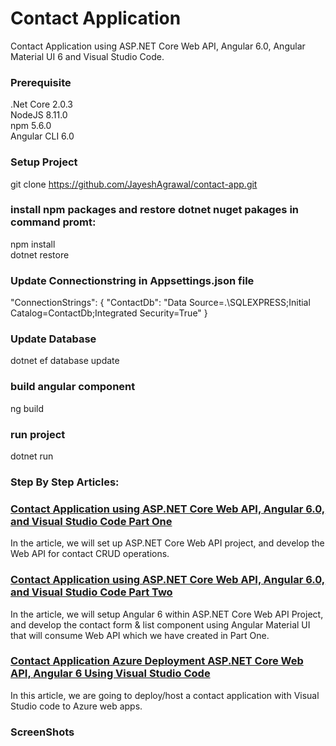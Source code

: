 # Contact Application
Contact Application using ASP.NET Core Web API, Angular 6.0, Angular Material UI 6 and Visual Studio Code. 

### Prerequisite 
.Net Core 2.0.3<br />
NodeJS 8.11.0 <br />
npm 5.6.0 <br />
Angular CLI 6.0 <br />

### Setup Project
git clone https://github.com/JayeshAgrawal/contact-app.git

### install npm packages and restore dotnet nuget pakages in command promt:
npm install <br />
dotnet restore  

### Update Connectionstring in Appsettings.json file
 "ConnectionStrings": {
    "ContactDb": "Data Source=.\\SQLEXPRESS;Initial Catalog=ContactDb;Integrated Security=True"
	}

### Update Database
dotnet ef database update

### build angular component
ng build

### run project
dotnet run

### Step By Step Articles:

### [Contact Application using ASP.NET Core Web API, Angular 6.0, and Visual Studio Code Part One](https://crack-codes.blogspot.com/2018/05/contact-application-using-aspnet-core.html)
In the article, we will set up ASP.NET Core Web API project, and develop the Web API for contact CRUD operations.

### [Contact Application using ASP.NET Core Web API, Angular 6.0, and Visual Studio Code Part Two](https://crack-codes.blogspot.com/2018/07/contact-application-using-aspnet-core.html)
In the article, we will setup Angular 6 within ASP.NET Core Web API Project, and develop the contact form & list component using Angular Material UI that will consume Web API which we have created in Part One.

### [Contact Application Azure Deployment ASP.NET Core Web API, Angular 6 Using Visual Studio Code](https://crack-codes.blogspot.com/2018/06/contact-application-azure-deployment.html)
In this article, we are going to deploy/host a contact application with Visual Studio code to Azure web apps.

### ScreenShots

